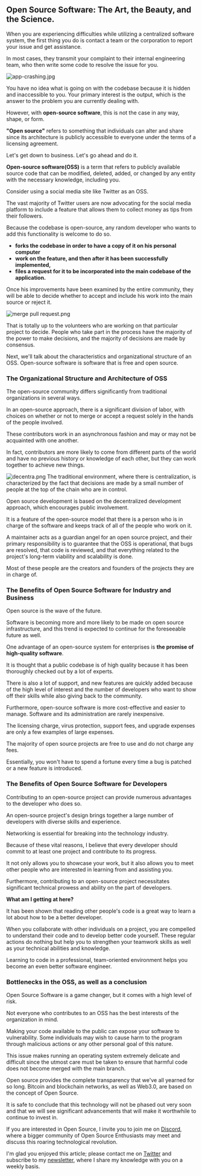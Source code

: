 ## Open Source Software: The Art, the Beauty, and the Science.

When you are experiencing difficulties while utilizing a centralized software system, the first thing you do is contact a team or the corporation to report your issue and get assistance.

In most cases, they transmit your complaint to their internal engineering team, who then write some code to resolve the issue for you.


![app-crashing.jpg](https://cdn.hashnode.com/res/hashnode/image/upload/v1635686352712/g51VdXWtB.jpeg)

You have no idea what is going on with the codebase because it is hidden and inaccessible to you. Your primary interest is the output, which is the answer to the problem you are currently dealing with.

However, with **open-source software**, this is not the case in any way, shape, or form.

**"Open source"** refers to something that individuals can alter and share since its architecture is publicly accessible to everyone under the terms of a licensing agreement.

Let's get down to business. Let's go ahead and do it.

**Open-source software(OSS)** is a term that refers to publicly available source code that can be modified, deleted, added, or changed by any entity with the necessary knowledge, including you.

Consider using a social media site like Twitter as an OSS.

The vast majority of Twitter users are now advocating for the social media platform to include a feature that allows them to collect money as tips from their followers.

Because the codebase is open-source, any random developer who wants to add this functionality is welcome to do so.

- **forks the codebase in order to have a copy of it on his personal computer**
- **work on the feature, and then after it has been successfully implemented,**
- **files a request for it to be incorporated into the main codebase of the application.**

Once his improvements have been examined by the entire community, they will be able to decide whether to accept and include his work into the main source or reject it.


![merge pull request.png](https://cdn.hashnode.com/res/hashnode/image/upload/v1635686604889/mmythvTFC.png)

That is totally up to the volunteers who are working on that particular project to decide. People who take part in the process have the majority of the power to make decisions, and the majority of decisions are made by consensus.

Next, we'll talk about the characteristics and organizational structure of an OSS. Open-source software is software that is free and open source.


### The Organizational Structure and Architecture of OSS

The open-source community differs significantly from traditional organizations in several ways.

In an open-source approach, there is a significant division of labor, with choices on whether or not to merge or accept a request solely in the hands of the people involved.

These contributors work in an asynchronous fashion and may or may not be acquainted with one another.

In fact, contributors are more likely to come from different parts of the world and have no previous history or knowledge of each other, but they can work together to achieve new things.


![decentra.png](https://cdn.hashnode.com/res/hashnode/image/upload/v1635686674611/FY4_McdW5.png)
The traditional environment, where there is centralization, is characterized by the fact that decisions are made by a small number of people at the top of the chain who are in control.

Open source development is based on the decentralized development approach, which encourages public involvement.

It is a feature of the open-source model that there is a person who is in charge of the software and keeps track of all of the people who work on it.

A maintainer acts as a guardian angel for an open source project, and their primary responsibility is to guarantee that the OSS is operational, that bugs are resolved, that code is reviewed, and that everything related to the project's long-term viability and scalability is done.

Most of these people are the creators and founders of the projects they are in charge of.



### The Benefits of Open Source Software for Industry and Business

Open source is the wave of the future.

Software is becoming more and more likely to be made on open source infrastructure, and this trend is expected to continue for the foreseeable future as well.

One advantage of an open-source system for enterprises is **the promise of high-quality software**.

It is thought that a public codebase is of high quality because it has been thoroughly checked out by a lot of experts.

There is also a lot of support, and new features are quickly added because of the high level of interest and the number of developers who want to show off their skills while also giving back to the community.

Furthermore, open-source software is more cost-effective and easier to manage. Software and its administration are rarely inexpensive.

The licensing charge, virus protection, support fees, and upgrade expenses are only a few examples of large expenses.

The majority of open source projects are free to use and do not charge any fees.

Essentially, you won't have to spend a fortune every time a bug is patched or a new feature is introduced.



### The Benefits of Open Source Software for Developers

Contributing to an open-source project can provide numerous advantages to the developer who does so.

An open-source project's design brings together a large number of developers with diverse skills and experience.

Networking is essential for breaking into the technology industry.

Because of these vital reasons, I believe that every developer should commit to at least one project and contribute to its progress.

It not only allows you to showcase your work, but it also allows you to meet other people who are interested in learning from and assisting you.

Furthermore, contributing to an open-source project necessitates significant technical prowess and ability on the part of developers.

**What am I getting at here?**

It has been shown that reading other people's code is a great way to learn a lot about how to be a better developer.

When you collaborate with other individuals on a project, you are compelled to understand their code and to develop better code yourself. These regular actions do nothing but help you to strengthen your teamwork skills as well as your technical abilities and knowledge.

Learning to code in a professional, team-oriented environment helps you become an even better software engineer.

### Bottlenecks in the OSS, as well as a conclusion

Open Source Software is a game changer, but it comes with a high level of risk.

Not everyone who contributes to an OSS has the best interests of the organization in mind.

Making your code available to the public can expose your software to vulnerability. Some individuals may wish to cause harm to the program through malicious actions or any other personal goal of this nature.

This issue makes running an operating system extremely delicate and difficult since the utmost care must be taken to ensure that harmful code does not become merged with the main branch.

Open source provides the complete transparency that we've all yearned for so long. Bitcoin and blockchain networks, as well as Web3.0, are based on the concept of Open Source.

It is safe to conclude that this technology will not be phased out very soon and that we will see significant advancements that will make it worthwhile to continue to invest in.

If you are interested in Open Source, I invite you to join me on [Discord](https://discord.gg/AETh9SM6jD), where a bigger community of Open Source Enthusiasts may meet and discuss this roaring technological revolution.

I'm glad you enjoyed this article; please contact me on [Twitter](https://twitter.com/asiedu_dev) and subscribe to my [newsletter](https://www.getrevue.co/profile/michaelasiedu), where I share my knowledge with you on a weekly basis.